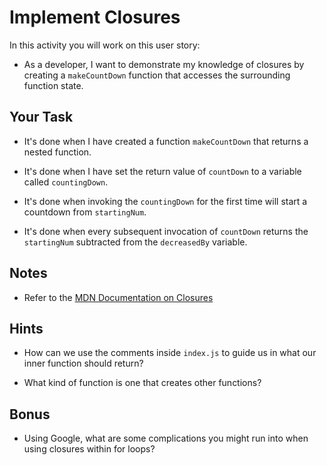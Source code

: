 # Implement Closures

In this activity you will work on this user story:

* As a developer, I want to demonstrate my knowledge of closures by creating a `makeCountDown` function that accesses the surrounding function state.

## Your Task

* It's done when I have created a function `makeCountDown` that returns a nested function.

* It's done when I have set the return value of `countDown` to a variable called `countingDown`. 

* It's done when invoking the `countingDown` for the first time will start a countdown from `startingNum`.

* It's done when every subsequent invocation of `countDown` returns the `startingNum` subtracted from the `decreasedBy` variable.


## Notes

* Refer to the [MDN Documentation on Closures](https://developer.mozilla.org/en-US/docs/Web/JavaScript/Closures#closure)

## Hints

* How can we use the comments inside `index.js` to guide us in what our inner function should return?

* What kind of function is one that creates other functions?

## Bonus

* Using Google, what are some complications you might run into when using closures within for loops?
